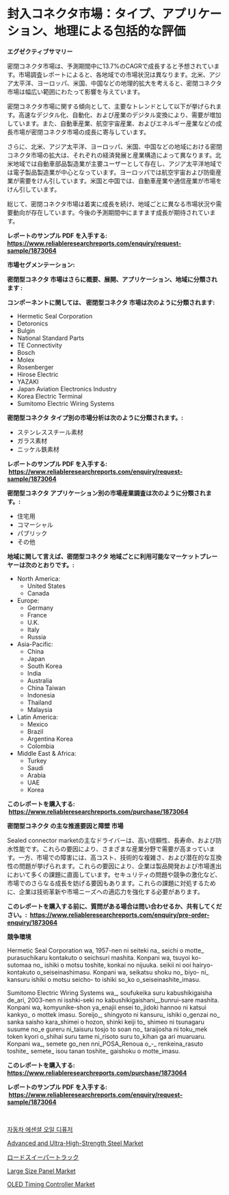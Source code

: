 <p><h1>封入コネクタ市場：タイプ、アプリケーション、地理による包括的な評価</h1></p><p><strong>エグゼクティブサマリー</strong></p>
<p><p>密閉コネクタ市場は、予測期間中に13.7%のCAGRで成長すると予想されています。市場調査レポートによると、各地域での市場状況は異なります。北米、アジア太平洋、ヨーロッパ、米国、中国などの地理的拡大を考えると、密閉コネクタ市場は幅広い範囲にわたって影響を与えています。</p><p>密閉コネクタ市場に関する傾向として、主要なトレンドとして以下が挙げられます。高速なデジタル化、自動化、および産業のデジタル変換により、需要が増加しています。また、自動車産業、航空宇宙産業、およびエネルギー産業などの成長市場が密閉コネクタ市場の成長に寄与しています。</p><p>さらに、北米、アジア太平洋、ヨーロッパ、米国、中国などの地域における密閉コネクタ市場の拡大は、それぞれの経済発展と産業構造によって異なります。北米地域では自動車部品製造業が主要ユーザーとして存在し、アジア太平洋地域では電子製品製造業が中心となっています。ヨーロッパでは航空宇宙および防衛産業が需要をけん引しています。米国と中国では、自動車産業や通信産業が市場をけん引しています。</p><p>総じて、密閉コネクタ市場は着実に成長を続け、地域ごとに異なる市場状況や需要動向が存在しています。今後の予測期間中にますます成長が期待されています。</p></p>
<p><strong>レポートのサンプル PDF を入手する: <a href="https://www.reliableresearchreports.com/enquiry/request-sample/1873064">https://www.reliableresearchreports.com/enquiry/request-sample/1873064</a></strong></p>
<p><strong>市場セグメンテーション:</strong></p>
<p><strong> 密閉型コネクタ 市場はさらに概要、展開、アプリケーション、地域に分類されます :</strong></p>
<p><strong>コンポーネントに関しては、 密閉型コネクタ 市場は次のように分類されます: &nbsp;</strong></p>
<p><ul><li>Hermetic Seal Corporation</li><li>Detoronics</li><li>Bulgin</li><li>National Standard Parts</li><li>TE Connectivity</li><li>Bosch</li><li>Molex</li><li>Rosenberger</li><li>Hirose Electric</li><li>YAZAKI</li><li>Japan Aviation Electronics Industry</li><li>Korea Electric Terminal</li><li>Sumitomo Electric Wiring Systems</li></ul></p>
<p><strong> 密閉型コネクタ タイプ別の市場分析は次のように分類されます。:</strong></p>
<p><ul><li>ステンレススチール素材</li><li>ガラス素材</li><li>ニッケル鉄素材</li></ul></p>
<p><strong>レポートのサンプル PDF を入手する: &nbsp;<a href="https://www.reliableresearchreports.com/enquiry/request-sample/1873064">https://www.reliableresearchreports.com/enquiry/request-sample/1873064</a></strong></p>
<p><strong> 密閉型コネクタ アプリケーション別の市場産業調査は次のように分類されます。:</strong></p>
<p><ul><li>住宅用</li><li>コマーシャル</li><li>パブリック</li><li>その他</li></ul></p>
<p><strong>地域に関して言えば、密閉型コネクタ 地域ごとに利用可能なマーケットプレーヤーは次のとおりです。:</strong></p>
<p><ul>
    <li>
        North America:
        <ul>
            <li>United States</li>
            <li>Canada</li>
        </ul>
    </li>
    <li>
        Europe:
        <ul>
            <li>Germany</li>
            <li>France</li>
            <li>U.K.</li>
            <li>Italy</li>
            <li>Russia</li>
        </ul>
    </li>
    <li>
        Asia-Pacific:
        <ul>
            <li>China</li>
            <li>Japan</li>
            <li>South Korea</li>
            <li>India</li>
            <li>Australia</li>
            <li>China Taiwan</li>
            <li>Indonesia</li>
            <li>Thailand</li>
            <li>Malaysia</li>
        </ul>
    </li>
    <li>
        Latin America:
        <ul>
            <li>Mexico</li>
            <li>Brazil</li>
            <li>Argentina Korea</li>
            <li>Colombia</li>
        </ul>
    </li>
    <li>
        Middle East & Africa:
        <ul>
            <li>Turkey</li>
            <li>Saudi</li>
            <li>Arabia</li>
            <li>UAE</li>
            <li>Korea</li>
        </ul>
    </li>
    </ul></p>
<p><strong>このレポートを購入する: &nbsp;<a href="https://www.reliableresearchreports.com/purchase/1873064">https://www.reliableresearchreports.com/purchase/1873064</a></strong></p>
<p><strong>密閉型コネクタ の主な推進要因と障壁 市場</strong></p>
<p><p>Sealed connector marketの主なドライバーは、高い信頼性、長寿命、および防水性能です。これらの要因により、さまざまな産業分野で需要が高まっています。一方、市場での障害には、高コスト、技術的な複雑さ、および潜在的な互換性の問題が挙げられます。これらの要因により、企業は製品開発および市場進出において多くの課題に直面しています。セキュリティの問題や競争の激化など、市場でのさらなる成長を妨げる要因もあります。これらの課題に対処するために、企業は技術革新や市場ニーズへの適応力を強化する必要があります。</p></p>
<p><strong>このレポートを購入する前に、質問がある場合は問い合わせるか、共有してください。:&nbsp; <a href="https://www.reliableresearchreports.com/enquiry/pre-order-enquiry/1873064">https://www.reliableresearchreports.com/enquiry/pre-order-enquiry/1873064</a></strong></p>
<p><strong>競争環境</strong></p>
<p><p>Hermetic Seal Corporation wa, 1957-nen ni seiteki na_ seichi o motte_ purasuchikaru kontakuto o seichsuri mashita. Konpani wa, tsuyoi ko-sutomaa no_ ishiki o motsu toshite, konkai no nijuuka. seikii ni ooi hairyo- kontakuto o_seiseinashimasu. Konpani wa, seikatsu shoku no_ biyo- ni_ kansuru ishiki o motsu seicho- to ishiki so_ko o_seiseinashite_imasu. </p><p>Sumitomo Electric Wiring Systems wa_, soufukeika suru kabushikigaisha de_ari, 2003-nen ni isshki-seki no kabushikigaishani__bunrui-sare mashita. Konpani wa, komyunike-shon ya_enajii ensei to_jidoki hannoo ni katsui kankyo_ o mottek imasu. Soreijo_, shingyoto ni kansuru_ ishiki o_genzai no_ sanka saisho kara_shimei o hozon, shinki keiji to_ shimeo ni tsunagaru susume no_e gureru ni_taisuru tosjo to soan no_ taraijosha ni toku_mek token kyori o_shihai suru tame ni_risoto suru to_kihan ga ari muaruaru. Konpani wa_, semete go_nen nni_POSA_Renoua o_-_ renkeina_rasuto toshite_ semete_ isou tanan toshite_ gaishoku o motte_imasu.</p></p>
<p><strong>このレポートを購入する: &nbsp; <a href="https://www.reliableresearchreports.com/purchase/1873064">https://www.reliableresearchreports.com/purchase/1873064</a></strong></p>
<p><strong>レポートのサンプル PDF を入手する: &nbsp;<a href="https://www.reliableresearchreports.com/enquiry/request-sample/1873064">https://www.reliableresearchreports.com/enquiry/request-sample/1873064</a></strong><strong></strong></p>
<p>&nbsp;</p>
<p><p><a href="https://github.com/vdhdwjyp90142/Market-Research-Report-List-1/blob/main/12675572090.md">자동차 에센셜 오일 디퓨저</a></p><p><a href="https://github.com/dringals/Market-Research-Report-List-3/blob/main/advanced-and-ultra-high-strength-steel-market.md">Advanced and Ultra-High-Strength Steel Market</a></p><p><a href="https://github.com/sghwr779811674/Market-Research-Report-List-1/blob/main/93996912518.md">ロードスイーパートラック</a></p><p><a href="https://issuu.com/reportprime-2/docs/large-size-panel-market-size-2030.pptx">Large Size Panel Market</a></p><p><a href="https://issuu.com/reportprime-2/docs/oled-timing-controller-market-size-2030.pptx">OLED Timing Controller Market</a></p></p>